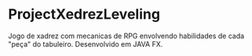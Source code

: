 # ProjectXedrezLeveling
 Jogo de xadrez com mecanicas de RPG envolvendo habilidades de cada "peça" do tabuleiro. Desenvolvido em JAVA FX.
